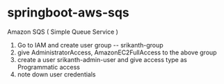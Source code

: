 # springboot-aws-sqs
Amazon SQS ( Simple Queue Service )

1) Go to IAM and create user group -- srikanth-group
2) give AdministratorAccess, AmazonEC2FullAccess to the above group
3) create a user srikanth-admin-user and give access type as Programmatic access
4) note down user credentials
